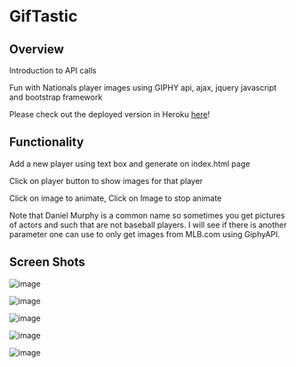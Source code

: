 # GifTastic

## Overview

Introduction to API calls

Fun with Nationals player images using GIPHY api, ajax, jquery javascript and bootstrap framework

Please check out the deployed version in Heroku [here](https://godfather.herokuapp.com/)!

## Functionality

Add a new player using text box and generate on index.html page

Click on player button to show images for that player

Click on image to animate, Click on Image to stop animate

Note that Daniel Murphy is a common name so sometimes you get pictures of actors and such that are not baseball players. I will see if there is another parameter one can use to only get images from MLB.com using GiphyAPI.

## Screen Shots

![image](https://user-images.githubusercontent.com/26799439/35939602-9aff67ac-0c1a-11e8-92fc-29b4deba4642.png)

![image](https://user-images.githubusercontent.com/26799439/35939612-a61776de-0c1a-11e8-83f9-a93a64005ec1.png)

![image](https://user-images.githubusercontent.com/26799439/35939629-b3fabdce-0c1a-11e8-8d2d-e48de417ff7d.png)

![image](https://user-images.githubusercontent.com/26799439/35939653-c4b1669a-0c1a-11e8-91cc-5b4699407058.png)

![image](https://user-images.githubusercontent.com/26799439/35939677-de4e3146-0c1a-11e8-95c1-b1a82661b331.png)

